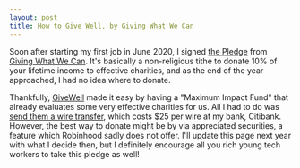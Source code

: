 ```yaml
---
layout: post
title: How to Give Well, by Giving What We Can
---
```

Soon after starting my first job in June 2020, I signed <a href="https://www.givingwhatwecan.org/pledge/">the Pledge</a> from <a href="https://www.givingwhatwecan.org/">Giving What We Can</a>. It's basically a non-religious tithe to donate 10% of your lifetime income to effective charities, and as the end of the year approached, I had no idea where to donate.

Thankfully, <a href="https://www.givewell.org/">GiveWell</a> made it easy by having a "Maximum Impact Fund" that already evaluates some very effective charities for us. All I had to do was <a href="https://www.givewell.org/about/donate/wire-transfer">send them a wire transfer</a>, which costs $25 per wire at my bank, Citibank. However, the best way to donate might be by via appreciated securities, a feature which Robinhood sadly does not offer. I'll update this page next year with what I decide then, but I definitely encourage all you rich young tech workers to take this pledge as well!
